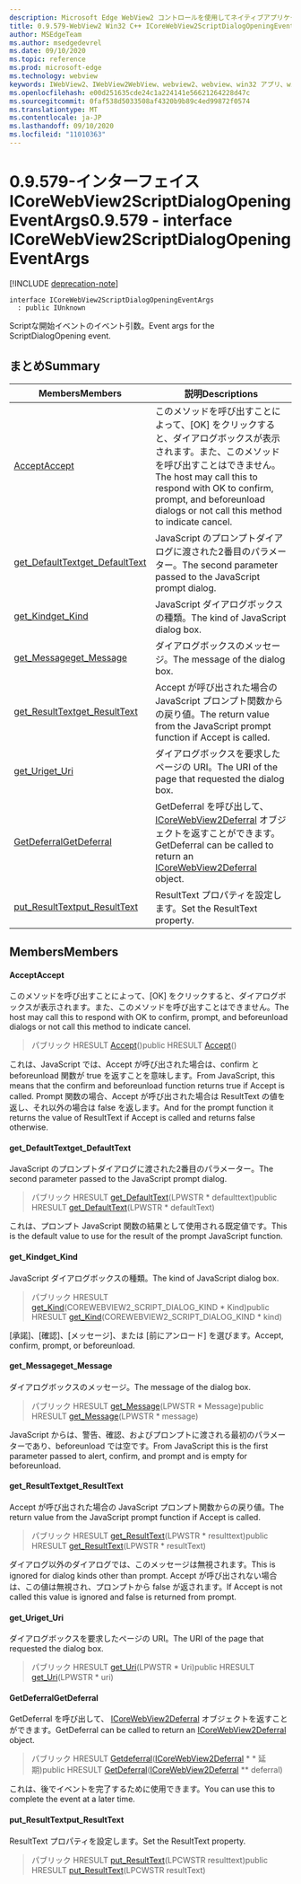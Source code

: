 ```yaml
---
description: Microsoft Edge WebView2 コントロールを使用してネイティブアプリケーションに web 技術 (HTML、CSS、JavaScript) を埋め込む
title: 0.9.579-WebView2 Win32 C++ ICoreWebView2ScriptDialogOpeningEventArgs
author: MSEdgeTeam
ms.author: msedgedevrel
ms.date: 09/10/2020
ms.topic: reference
ms.prod: microsoft-edge
ms.technology: webview
keywords: IWebView2、IWebView2WebView、webview2、webview、win32 アプリ、win32、edge、ICoreWebView2、ICoreWebView2Controller、browser control、edge html、ICoreWebView2ScriptDialogOpeningEventArgs
ms.openlocfilehash: e00d251635cde24c1a224141e56621264228d47c
ms.sourcegitcommit: 0faf538d5033508af4320b9b89c4ed99872f0574
ms.translationtype: MT
ms.contentlocale: ja-JP
ms.lasthandoff: 09/10/2020
ms.locfileid: "11010363"
---
```

# <span data-ttu-id="f2463-104">0.9.579-インターフェイス ICoreWebView2ScriptDialogOpeningEventArgs</span><span class="sxs-lookup"><span data-stu-id="f2463-104">0.9.579 - interface ICoreWebView2ScriptDialogOpeningEventArgs</span></span> 

[!INCLUDE [deprecation-note](../../includes/deprecation-note.md)]

```
interface ICoreWebView2ScriptDialogOpeningEventArgs
  : public IUnknown
```

<span data-ttu-id="f2463-105">Scriptな開始イベントのイベント引数。</span><span class="sxs-lookup"><span data-stu-id="f2463-105">Event args for the ScriptDialogOpening event.</span></span>

## <span data-ttu-id="f2463-106">まとめ</span><span class="sxs-lookup"><span data-stu-id="f2463-106">Summary</span></span>

 <span data-ttu-id="f2463-107">Members</span><span class="sxs-lookup"><span data-stu-id="f2463-107">Members</span></span>                        | <span data-ttu-id="f2463-108">説明</span><span class="sxs-lookup"><span data-stu-id="f2463-108">Descriptions</span></span>
--------------------------------|---------------------------------------------
[<span data-ttu-id="f2463-109">Accept</span><span class="sxs-lookup"><span data-stu-id="f2463-109">Accept</span></span>](#accept) | <span data-ttu-id="f2463-110">このメソッドを呼び出すことによって、[OK] をクリックすると、ダイアログボックスが表示されます。また、このメソッドを呼び出すことはできません。</span><span class="sxs-lookup"><span data-stu-id="f2463-110">The host may call this to respond with OK to confirm, prompt, and beforeunload dialogs or not call this method to indicate cancel.</span></span>
[<span data-ttu-id="f2463-111">get_DefaultText</span><span class="sxs-lookup"><span data-stu-id="f2463-111">get_DefaultText</span></span>](#get_defaulttext) | <span data-ttu-id="f2463-112">JavaScript のプロンプトダイアログに渡された2番目のパラメーター。</span><span class="sxs-lookup"><span data-stu-id="f2463-112">The second parameter passed to the JavaScript prompt dialog.</span></span>
[<span data-ttu-id="f2463-113">get_Kind</span><span class="sxs-lookup"><span data-stu-id="f2463-113">get_Kind</span></span>](#get_kind) | <span data-ttu-id="f2463-114">JavaScript ダイアログボックスの種類。</span><span class="sxs-lookup"><span data-stu-id="f2463-114">The kind of JavaScript dialog box.</span></span>
[<span data-ttu-id="f2463-115">get_Message</span><span class="sxs-lookup"><span data-stu-id="f2463-115">get_Message</span></span>](#get_message) | <span data-ttu-id="f2463-116">ダイアログボックスのメッセージ。</span><span class="sxs-lookup"><span data-stu-id="f2463-116">The message of the dialog box.</span></span>
[<span data-ttu-id="f2463-117">get_ResultText</span><span class="sxs-lookup"><span data-stu-id="f2463-117">get_ResultText</span></span>](#get_resulttext) | <span data-ttu-id="f2463-118">Accept が呼び出された場合の JavaScript プロンプト関数からの戻り値。</span><span class="sxs-lookup"><span data-stu-id="f2463-118">The return value from the JavaScript prompt function if Accept is called.</span></span>
[<span data-ttu-id="f2463-119">get_Uri</span><span class="sxs-lookup"><span data-stu-id="f2463-119">get_Uri</span></span>](#get_uri) | <span data-ttu-id="f2463-120">ダイアログボックスを要求したページの URI。</span><span class="sxs-lookup"><span data-stu-id="f2463-120">The URI of the page that requested the dialog box.</span></span>
[<span data-ttu-id="f2463-121">GetDeferral</span><span class="sxs-lookup"><span data-stu-id="f2463-121">GetDeferral</span></span>](#getdeferral) | <span data-ttu-id="f2463-122">GetDeferral を呼び出して、 [ICoreWebView2Deferral](icorewebview2deferral.md) オブジェクトを返すことができます。</span><span class="sxs-lookup"><span data-stu-id="f2463-122">GetDeferral can be called to return an [ICoreWebView2Deferral](icorewebview2deferral.md) object.</span></span>
[<span data-ttu-id="f2463-123">put_ResultText</span><span class="sxs-lookup"><span data-stu-id="f2463-123">put_ResultText</span></span>](#put_resulttext) | <span data-ttu-id="f2463-124">ResultText プロパティを設定します。</span><span class="sxs-lookup"><span data-stu-id="f2463-124">Set the ResultText property.</span></span>

## <span data-ttu-id="f2463-125">Members</span><span class="sxs-lookup"><span data-stu-id="f2463-125">Members</span></span>

#### <span data-ttu-id="f2463-126">Accept</span><span class="sxs-lookup"><span data-stu-id="f2463-126">Accept</span></span> 

<span data-ttu-id="f2463-127">このメソッドを呼び出すことによって、[OK] をクリックすると、ダイアログボックスが表示されます。また、このメソッドを呼び出すことはできません。</span><span class="sxs-lookup"><span data-stu-id="f2463-127">The host may call this to respond with OK to confirm, prompt, and beforeunload dialogs or not call this method to indicate cancel.</span></span>

> <span data-ttu-id="f2463-128">パブリック HRESULT [Accept](#accept)()</span><span class="sxs-lookup"><span data-stu-id="f2463-128">public HRESULT [Accept](#accept)()</span></span>

<span data-ttu-id="f2463-129">これは、JavaScript では、Accept が呼び出された場合は、confirm と beforeunload 関数が true を返すことを意味します。</span><span class="sxs-lookup"><span data-stu-id="f2463-129">From JavaScript, this means that the confirm and beforeunload function returns true if Accept is called.</span></span> <span data-ttu-id="f2463-130">Prompt 関数の場合、Accept が呼び出された場合は ResultText の値を返し、それ以外の場合は false を返します。</span><span class="sxs-lookup"><span data-stu-id="f2463-130">And for the prompt function it returns the value of ResultText if Accept is called and returns false otherwise.</span></span>

#### <span data-ttu-id="f2463-131">get_DefaultText</span><span class="sxs-lookup"><span data-stu-id="f2463-131">get_DefaultText</span></span> 

<span data-ttu-id="f2463-132">JavaScript のプロンプトダイアログに渡された2番目のパラメーター。</span><span class="sxs-lookup"><span data-stu-id="f2463-132">The second parameter passed to the JavaScript prompt dialog.</span></span>

> <span data-ttu-id="f2463-133">パブリック HRESULT [get_DefaultText](#get_defaulttext)(LPWSTR \* defaulttext)</span><span class="sxs-lookup"><span data-stu-id="f2463-133">public HRESULT [get_DefaultText](#get_defaulttext)(LPWSTR \* defaultText)</span></span>

<span data-ttu-id="f2463-134">これは、プロンプト JavaScript 関数の結果として使用される既定値です。</span><span class="sxs-lookup"><span data-stu-id="f2463-134">This is the default value to use for the result of the prompt JavaScript function.</span></span>

#### <span data-ttu-id="f2463-135">get_Kind</span><span class="sxs-lookup"><span data-stu-id="f2463-135">get_Kind</span></span> 

<span data-ttu-id="f2463-136">JavaScript ダイアログボックスの種類。</span><span class="sxs-lookup"><span data-stu-id="f2463-136">The kind of JavaScript dialog box.</span></span>

> <span data-ttu-id="f2463-137">パブリック HRESULT [get_Kind](#get_kind)(COREWEBVIEW2_SCRIPT_DIALOG_KIND \* Kind)</span><span class="sxs-lookup"><span data-stu-id="f2463-137">public HRESULT [get_Kind](#get_kind)(COREWEBVIEW2_SCRIPT_DIALOG_KIND \* kind)</span></span>

<span data-ttu-id="f2463-138">[承諾]、[確認]、[メッセージ]、または [前にアンロード] を選びます。</span><span class="sxs-lookup"><span data-stu-id="f2463-138">Accept, confirm, prompt, or beforeunload.</span></span>

#### <span data-ttu-id="f2463-139">get_Message</span><span class="sxs-lookup"><span data-stu-id="f2463-139">get_Message</span></span> 

<span data-ttu-id="f2463-140">ダイアログボックスのメッセージ。</span><span class="sxs-lookup"><span data-stu-id="f2463-140">The message of the dialog box.</span></span>

> <span data-ttu-id="f2463-141">パブリック HRESULT [get_Message](#get_message)(LPWSTR \* Message)</span><span class="sxs-lookup"><span data-stu-id="f2463-141">public HRESULT [get_Message](#get_message)(LPWSTR \* message)</span></span>

<span data-ttu-id="f2463-142">JavaScript からは、警告、確認、およびプロンプトに渡される最初のパラメーターであり、beforeunload では空です。</span><span class="sxs-lookup"><span data-stu-id="f2463-142">From JavaScript this is the first parameter passed to alert, confirm, and prompt and is empty for beforeunload.</span></span>

#### <span data-ttu-id="f2463-143">get_ResultText</span><span class="sxs-lookup"><span data-stu-id="f2463-143">get_ResultText</span></span> 

<span data-ttu-id="f2463-144">Accept が呼び出された場合の JavaScript プロンプト関数からの戻り値。</span><span class="sxs-lookup"><span data-stu-id="f2463-144">The return value from the JavaScript prompt function if Accept is called.</span></span>

> <span data-ttu-id="f2463-145">パブリック HRESULT [get_ResultText](#get_resulttext)(LPWSTR \* resulttext)</span><span class="sxs-lookup"><span data-stu-id="f2463-145">public HRESULT [get_ResultText](#get_resulttext)(LPWSTR \* resultText)</span></span>

<span data-ttu-id="f2463-146">ダイアログ以外のダイアログでは、このメッセージは無視されます。</span><span class="sxs-lookup"><span data-stu-id="f2463-146">This is ignored for dialog kinds other than prompt.</span></span> <span data-ttu-id="f2463-147">Accept が呼び出されない場合は、この値は無視され、プロンプトから false が返されます。</span><span class="sxs-lookup"><span data-stu-id="f2463-147">If Accept is not called this value is ignored and false is returned from prompt.</span></span>

#### <span data-ttu-id="f2463-148">get_Uri</span><span class="sxs-lookup"><span data-stu-id="f2463-148">get_Uri</span></span> 

<span data-ttu-id="f2463-149">ダイアログボックスを要求したページの URI。</span><span class="sxs-lookup"><span data-stu-id="f2463-149">The URI of the page that requested the dialog box.</span></span>

> <span data-ttu-id="f2463-150">パブリック HRESULT [get_Uri](#get_uri)(LPWSTR \* Uri)</span><span class="sxs-lookup"><span data-stu-id="f2463-150">public HRESULT [get_Uri](#get_uri)(LPWSTR \* uri)</span></span>

#### <span data-ttu-id="f2463-151">GetDeferral</span><span class="sxs-lookup"><span data-stu-id="f2463-151">GetDeferral</span></span> 

<span data-ttu-id="f2463-152">GetDeferral を呼び出して、 [ICoreWebView2Deferral](icorewebview2deferral.md) オブジェクトを返すことができます。</span><span class="sxs-lookup"><span data-stu-id="f2463-152">GetDeferral can be called to return an [ICoreWebView2Deferral](icorewebview2deferral.md) object.</span></span>

> <span data-ttu-id="f2463-153">パブリック HRESULT [Getdeferral](#getdeferral)([ICoreWebView2Deferral](icorewebview2deferral.md) \* \* 延期)</span><span class="sxs-lookup"><span data-stu-id="f2463-153">public HRESULT [GetDeferral](#getdeferral)([ICoreWebView2Deferral](icorewebview2deferral.md) \*\* deferral)</span></span>

<span data-ttu-id="f2463-154">これは、後でイベントを完了するために使用できます。</span><span class="sxs-lookup"><span data-stu-id="f2463-154">You can use this to complete the event at a later time.</span></span>

#### <span data-ttu-id="f2463-155">put_ResultText</span><span class="sxs-lookup"><span data-stu-id="f2463-155">put_ResultText</span></span> 

<span data-ttu-id="f2463-156">ResultText プロパティを設定します。</span><span class="sxs-lookup"><span data-stu-id="f2463-156">Set the ResultText property.</span></span>

> <span data-ttu-id="f2463-157">パブリック HRESULT [put_ResultText](#put_resulttext)(LPCWSTR resulttext)</span><span class="sxs-lookup"><span data-stu-id="f2463-157">public HRESULT [put_ResultText](#put_resulttext)(LPCWSTR resultText)</span></span>

